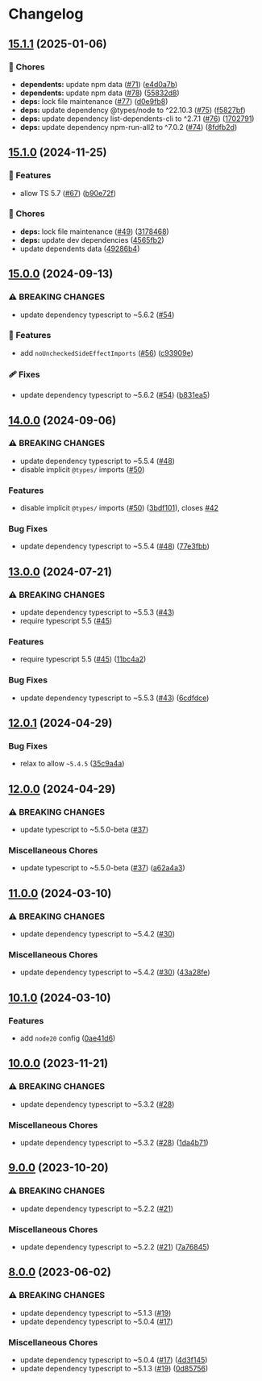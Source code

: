 # Changelog

## [15.1.1](https://github.com/voxpelli/tsconfig/compare/v15.1.0...v15.1.1) (2025-01-06)


### 🧹 Chores

* **dependents:** update npm data ([#71](https://github.com/voxpelli/tsconfig/issues/71)) ([e4d0a7b](https://github.com/voxpelli/tsconfig/commit/e4d0a7b70a18d0ae9ae8b621ede8a9042e25eeba))
* **dependents:** update npm data ([#78](https://github.com/voxpelli/tsconfig/issues/78)) ([55832d8](https://github.com/voxpelli/tsconfig/commit/55832d8074a3ef99c1696ad5e6ed40951ad65e78))
* **deps:** lock file maintenance ([#77](https://github.com/voxpelli/tsconfig/issues/77)) ([d0e9fb8](https://github.com/voxpelli/tsconfig/commit/d0e9fb82adf1b9515f62b45ca640cc8d1681ddc5))
* **deps:** update dependency @types/node to ^22.10.3 ([#75](https://github.com/voxpelli/tsconfig/issues/75)) ([f5827bf](https://github.com/voxpelli/tsconfig/commit/f5827bf8b8a3494cb5e9f664c79edbdd07804e58))
* **deps:** update dependency list-dependents-cli to ^2.7.1 ([#76](https://github.com/voxpelli/tsconfig/issues/76)) ([1702791](https://github.com/voxpelli/tsconfig/commit/17027918f70a253072f9ae9dad7bc3fced724e54))
* **deps:** update dependency npm-run-all2 to ^7.0.2 ([#74](https://github.com/voxpelli/tsconfig/issues/74)) ([8fdfb2d](https://github.com/voxpelli/tsconfig/commit/8fdfb2db791b9a801bf8109e6abb444e57912dca))

## [15.1.0](https://github.com/voxpelli/tsconfig/compare/v15.0.0...v15.1.0) (2024-11-25)


### 🌟 Features

* allow TS 5.7 ([#67](https://github.com/voxpelli/tsconfig/issues/67)) ([b90e72f](https://github.com/voxpelli/tsconfig/commit/b90e72f4496868be0ae56ce9d3f54172e2144e03))


### 🧹 Chores

* **deps:** lock file maintenance ([#49](https://github.com/voxpelli/tsconfig/issues/49)) ([3178468](https://github.com/voxpelli/tsconfig/commit/3178468475c3f03f7223354fc82263fb051dc9f0))
* **deps:** update dev dependencies ([4565fb2](https://github.com/voxpelli/tsconfig/commit/4565fb275903820382066fcd3f46c6b33b5578d8))
* update dependents data ([49286b4](https://github.com/voxpelli/tsconfig/commit/49286b4e258b27ebb653613c3b6ea2493f9ef726))

## [15.0.0](https://github.com/voxpelli/tsconfig/compare/v14.0.0...v15.0.0) (2024-09-13)


### ⚠ BREAKING CHANGES

* update dependency typescript to ~5.6.2 ([#54](https://github.com/voxpelli/tsconfig/issues/54))

### 🌟 Features

* add `noUncheckedSideEffectImports` ([#56](https://github.com/voxpelli/tsconfig/issues/56)) ([c93909e](https://github.com/voxpelli/tsconfig/commit/c93909e6c7bd87255c14f7eb529e680f01b29ca6))


### 🩹 Fixes

* update dependency typescript to ~5.6.2 ([#54](https://github.com/voxpelli/tsconfig/issues/54)) ([b831ea5](https://github.com/voxpelli/tsconfig/commit/b831ea58488cda8dc960cb4d18a154455475a1c1))

## [14.0.0](https://github.com/voxpelli/tsconfig/compare/v13.0.0...v14.0.0) (2024-09-06)


### ⚠ BREAKING CHANGES

* update dependency typescript to ~5.5.4 ([#48](https://github.com/voxpelli/tsconfig/issues/48))
* disable implicit `@types/` imports ([#50](https://github.com/voxpelli/tsconfig/issues/50))

### Features

* disable implicit `@types/` imports ([#50](https://github.com/voxpelli/tsconfig/issues/50)) ([3bdf101](https://github.com/voxpelli/tsconfig/commit/3bdf1011a634aa97fea461f0354c2cf8c1abb48a)), closes [#42](https://github.com/voxpelli/tsconfig/issues/42)


### Bug Fixes

* update dependency typescript to ~5.5.4 ([#48](https://github.com/voxpelli/tsconfig/issues/48)) ([77e3fbb](https://github.com/voxpelli/tsconfig/commit/77e3fbbab52458e3bfb3b28ac22143b9e5b8706b))

## [13.0.0](https://github.com/voxpelli/tsconfig/compare/v12.0.1...v13.0.0) (2024-07-21)


### ⚠ BREAKING CHANGES

* update dependency typescript to ~5.5.3 ([#43](https://github.com/voxpelli/tsconfig/issues/43))
* require typescript 5.5 ([#45](https://github.com/voxpelli/tsconfig/issues/45))

### Features

* require typescript 5.5 ([#45](https://github.com/voxpelli/tsconfig/issues/45)) ([11bc4a2](https://github.com/voxpelli/tsconfig/commit/11bc4a2d973724a21f174b3556e7f95d8b47ae27))


### Bug Fixes

* update dependency typescript to ~5.5.3 ([#43](https://github.com/voxpelli/tsconfig/issues/43)) ([6cdfdce](https://github.com/voxpelli/tsconfig/commit/6cdfdcec952c6cc75a250e57573825a2daa10cc5))

## [12.0.1](https://github.com/voxpelli/tsconfig/compare/v12.0.0...v12.0.1) (2024-04-29)


### Bug Fixes

* relax to allow `~5.4.5` ([35c9a4a](https://github.com/voxpelli/tsconfig/commit/35c9a4a9bb1686c7f7d3958ea52152fd831b1166))

## [12.0.0](https://github.com/voxpelli/tsconfig/compare/v11.0.0...v12.0.0) (2024-04-29)


### ⚠ BREAKING CHANGES

* update typescript to ~5.5.0-beta ([#37](https://github.com/voxpelli/tsconfig/issues/37))

### Miscellaneous Chores

* update typescript to ~5.5.0-beta ([#37](https://github.com/voxpelli/tsconfig/issues/37)) ([a62a4a3](https://github.com/voxpelli/tsconfig/commit/a62a4a36da75cd3440363501ab6df74b9b4b4523))

## [11.0.0](https://github.com/voxpelli/tsconfig/compare/v10.1.0...v11.0.0) (2024-03-10)


### ⚠ BREAKING CHANGES

* update dependency typescript to ~5.4.2 ([#30](https://github.com/voxpelli/tsconfig/issues/30))

### Miscellaneous Chores

* update dependency typescript to ~5.4.2 ([#30](https://github.com/voxpelli/tsconfig/issues/30)) ([43a28fe](https://github.com/voxpelli/tsconfig/commit/43a28fe845d7b86ed3b9aa22564d45bc187c8ceb))

## [10.1.0](https://github.com/voxpelli/tsconfig/compare/v10.0.0...v10.1.0) (2024-03-10)


### Features

* add `node20` config ([0ae41d6](https://github.com/voxpelli/tsconfig/commit/0ae41d6dae3af8a7a008f6ae54ed7babdde36391))

## [10.0.0](https://github.com/voxpelli/tsconfig/compare/v9.0.0...v10.0.0) (2023-11-21)


### ⚠ BREAKING CHANGES

* update dependency typescript to ~5.3.2 ([#28](https://github.com/voxpelli/tsconfig/issues/28))

### Miscellaneous Chores

* update dependency typescript to ~5.3.2 ([#28](https://github.com/voxpelli/tsconfig/issues/28)) ([1da4b71](https://github.com/voxpelli/tsconfig/commit/1da4b71d87605dbf35ae6c14f2b1d602a5d4b0a3))

## [9.0.0](https://github.com/voxpelli/tsconfig/compare/v8.0.0...v9.0.0) (2023-10-20)


### ⚠ BREAKING CHANGES

* update dependency typescript to ~5.2.2 ([#21](https://github.com/voxpelli/tsconfig/issues/21))

### Miscellaneous Chores

* update dependency typescript to ~5.2.2 ([#21](https://github.com/voxpelli/tsconfig/issues/21)) ([7a76845](https://github.com/voxpelli/tsconfig/commit/7a768452c2a82dde0e5372e58329bf4c63d06c4a))

## [8.0.0](https://github.com/voxpelli/tsconfig/compare/v7.0.0...v8.0.0) (2023-06-02)


### ⚠ BREAKING CHANGES

* update dependency typescript to ~5.1.3 ([#19](https://github.com/voxpelli/tsconfig/issues/19))
* update dependency typescript to ~5.0.4 ([#17](https://github.com/voxpelli/tsconfig/issues/17))

### Miscellaneous Chores

* update dependency typescript to ~5.0.4 ([#17](https://github.com/voxpelli/tsconfig/issues/17)) ([4d3f145](https://github.com/voxpelli/tsconfig/commit/4d3f14503c0411e0e8ba360ed450b935baf83838))
* update dependency typescript to ~5.1.3 ([#19](https://github.com/voxpelli/tsconfig/issues/19)) ([0d85756](https://github.com/voxpelli/tsconfig/commit/0d857564875c2a7e27f5aa77ee2fe19b871296f9))
